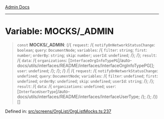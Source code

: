 [Admin Docs](/)

***

# Variable: MOCKS/_ADMIN

> `const` **MOCKS/_ADMIN**: (/{ `request`: /{ `notifyOnNetworkStatusChange`: `boolean`; `query`: `DocumentNode`; `variables`: /{ `filter`: `string`; `first`: `number`; `orderBy`: `string`; `skip`: `number`; `userId`: `undefined`; /}; /}; `result`: /{ `data`: /{ `organizations`: [`InterfaceOrgInfoTypePG`]/auto-docs/utils/interfaces/README/interfaces/InterfaceOrgInfoTypePG[]; `user`: `undefined`; /}; /}; /} /| /{ `request`: /{ `notifyOnNetworkStatusChange`: `undefined`; `query`: `DocumentNode`; `variables`: /{ `filter`: `undefined`; `first`: `undefined`; `orderBy`: `undefined`; `skip`: `undefined`; `userId`: `string`; /}; /}; `result`: /{ `data`: /{ `organizations`: `undefined`; `user`: [`InterfaceUserType`]/auto-docs/utils/interfaces/README/interfaces/InterfaceUserType; /}; /}; /})[]

Defined in: [src/screens/OrgList/OrgListMocks.ts:237](https://github.com/PalisadoesFoundation/talawa-admin/blob/main/src/screens/OrgList/OrgListMocks.ts#L237)
